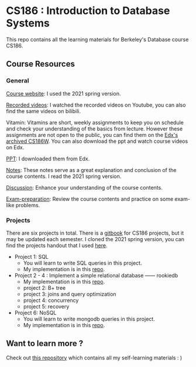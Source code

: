 # CS186 : Introduction to Database Systems

This repo contains all the learning materials for Berkeley's Database course CS186. 

## Course Resources

 ### General

[Course website](https://cs186berkeley.net/fa20/): I used the 2021 spring version.

[Recorded videos](https://www.youtube.com/user/CS186Berkeley/playlists): I watched the recorded videos on Youtube, you can also find the same videos on bilibili. 

Vitamin:  Vitamins are short, weekly assignments to keep you on schedule and check your understanding of the basics from lecture. However these assignments are not open to the public, you can find them on the [Edx's archived CS186W](https://learning.edge.edx.org/course/course-v1:BerkeleyX+CS186+2018_SP/). You can also download the ppt and watch course videos on Edx.

[PPT](./ppt): I downloaded them from Edx.

[Notes](./notes): These notes serve as a great explanation and conclusion of the course contents. I read the 2021 spring version.

[Discussion](./discussion): Enhance your understanding of the course contents.

[Exam-preparation](./exam-prep): Review the course contents and practice on some exam-like problems.

### Projects

There are six projects in total. There is a [gitbook](https://cs186.gitbook.io/project/) for CS186 projects, but it may be updated each semester. I cloned the 2021 spring version, you can find the projects handout that I used [here](./project-handout).

- Project 1: SQL 
  - You will learn to write SQL queries in this project.
  - My implementation is in this [repo](https://github.com/PKUFlyingPig/CS186-proj1).
- Project 2 - 4 : Implement a simple relational database —— rookiedb
  - My implementation is in this [repo](https://github.com/PKUFlyingPig/CS186-Rookiedb).
  - project 2: B+ tree
  - project 3: joins and query optimization
  - project 4: concurrency
  - project 5: recovery
- Project 6: NoSQL
  - You will learn to write mongodb queries in this project.
  - My implementation is in this [repo](https://github.com/PKUFlyingPig/CS186-proj6).

## Want to learn more ?

Check out [this repository](https://github.com/PKUFlyingPig/Self-learning-Computer-Science) which contains all my self-learning materials : )





